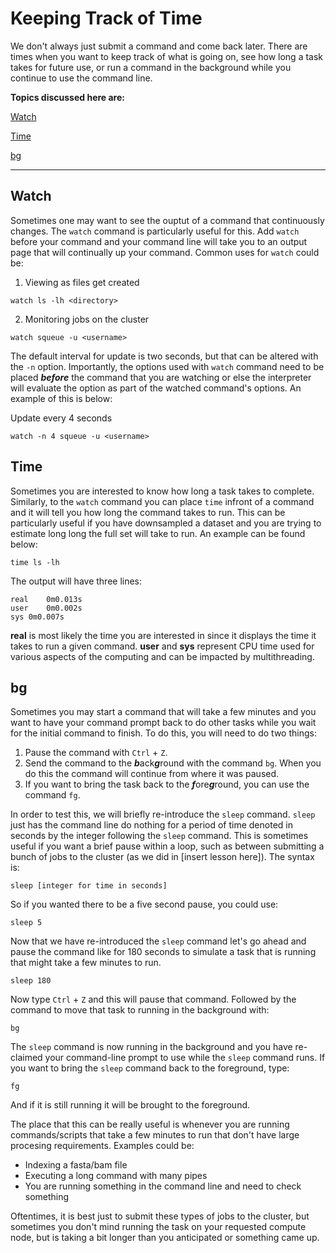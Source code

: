 # Keeping Track of Time

We don't always just submit a command and come back later. There are times when you want to keep track of what is going on, see how long a task takes for future use, or run a command in the background while you continue to use the command line.

**Topics discussed here are:**

[Watch](keeping_track_of_time.md#watch)

[Time](keeping_track_of_time.md#time)

[bg](keeping_track_of_time.md#bg)


***************

## Watch

Sometimes one may want to see the ouptut of a command that continuously changes. The `watch` command is particularly useful for this. Add `watch` before your command and your command line will take you to an output page that will continually up your command. Common uses for `watch` could be:

1) Viewing as files get created

```
watch ls -lh <directory>
```

2) Monitoring jobs on the cluster

```
watch squeue -u <username>
```

The default interval for update is two seconds, but that can be altered with the `-n` option. Importantly, the options used with `watch` command need to be placed ***before*** the command that you are watching or else the interpreter will evaluate the option as part of the watched command's options. An example of this is below:

Update every 4 seconds
```
watch -n 4 squeue -u <username>
```


## Time

Sometimes you are interested to know how long a task takes to complete. Similarly, to the `watch` command you can place `time` infront of a command and it will tell you how long the command takes to run. This can be particularly useful if you have downsampled a dataset and you are trying to estimate long long the full set will take to run. An example can be found below:

```
time ls -lh
```

The output will have three lines:

```
real	0m0.013s
user	0m0.002s
sys	0m0.007s
```

**real** is most likely the time you are interested in since it displays the time it takes to run a given command. **user** and **sys** represent CPU time used for various aspects of the computing and can be impacted by multithreading. 

## bg

Sometimes you may start a command that will take a few minutes and you want to have your command prompt back to do other tasks while you wait for the initial command to finish. To do this, you will need to do two things:

1) Pause the command with `Ctrl` + `Z`. 
2) Send the command to the ***b***ack***g***round with the command `bg`. When you do this the command will continue from where it was paused.
3) If you want to bring the task back to the ***f***ore***g***round, you can use the command `fg`.

In order to test this, we will briefly re-introduce the `sleep` command. `sleep` just has the command line do nothing for a period of time denoted in seconds by the integer following the `sleep` command. This is sometimes useful if you want a brief pause within a loop, such as between submitting a bunch of jobs to the cluster (as we did in [insert lesson here]). The syntax is:

```
sleep [integer for time in seconds]
```

So if you wanted there to be a five second pause, you could use:

```
sleep 5
```

Now that we have re-introduced the `sleep` command let's go ahead and pause the command like for 180 seconds to simulate a task that is running that might take a few minutes to run.

```
sleep 180
```

Now type `Ctrl` + `Z` and this will pause that command. Followed by the command to move that task to running in the background with:

```
bg
```

The `sleep` command is now running in the background and you have re-claimed your command-line prompt to use while the `sleep` command runs. If you want to bring the `sleep` command back to the foreground, type:

```
fg
```

And if it is still running it will be brought to the foreground.

The place that this can be really useful is whenever you are running commands/scripts that take a few minutes to run that don't have large procesing requirements. Examples could be:

- Indexing a fasta/bam file
- Executing a long command with many pipes
- You are running something in the command line and need to check something

Oftentimes, it is best just to submit these types of jobs to the cluster, but sometimes you don't mind running the task on your requested compute node, but is taking a bit longer than you anticipated or something came up. 
